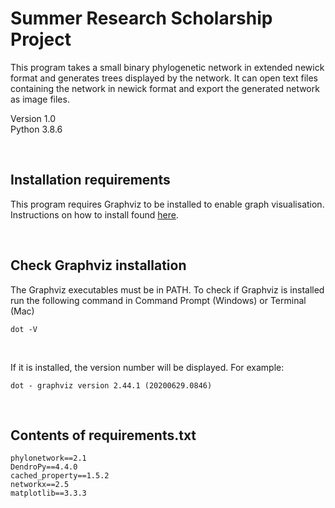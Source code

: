 # Summer Research Scholarship Project

This program takes a small binary phylogenetic network in extended newick format
and generates trees displayed by the network. It can open text files containing 
the network in newick format and export the generated network as image files. 

Version 1.0\
Python 3.8.6  

&nbsp;

## Installation requirements

This program requires Graphviz to be installed to enable graph visualisation. Instructions on how to install found [here](https://bobswift.atlassian.net/wiki/spaces/GVIZ/pages/20971549/How+to+install+Graphviz+software).  

&nbsp;

## Check Graphviz installation
The Graphviz executables must be in PATH.
To check if Graphviz is installed run the following command in Command Prompt (Windows) or Terminal (Mac)
```
dot -V
```

&nbsp;

If it is installed, the version number will be displayed. For example:
```
dot - graphviz version 2.44.1 (20200629.0846)
```

&nbsp;
## Contents of requirements.txt
```
phylonetwork==2.1
DendroPy==4.4.0
cached_property==1.5.2
networkx==2.5
matplotlib==3.3.3
```
